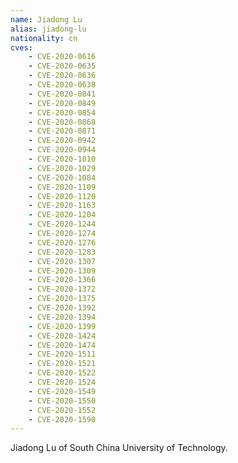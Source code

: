 ```yaml
---
name: Jiadong Lu
alias: jiadong-lu
nationality: cn
cves:
    - CVE-2020-0616
    - CVE-2020-0635
    - CVE-2020-0636
    - CVE-2020-0638
    - CVE-2020-0841
    - CVE-2020-0849
    - CVE-2020-0854
    - CVE-2020-0868
    - CVE-2020-0871
    - CVE-2020-0942
    - CVE-2020-0944
    - CVE-2020-1010
    - CVE-2020-1029
    - CVE-2020-1084
    - CVE-2020-1109
    - CVE-2020-1120
    - CVE-2020-1163
    - CVE-2020-1204
    - CVE-2020-1244
    - CVE-2020-1274
    - CVE-2020-1276
    - CVE-2020-1283
    - CVE-2020-1307
    - CVE-2020-1309
    - CVE-2020-1366
    - CVE-2020-1372
    - CVE-2020-1375
    - CVE-2020-1392
    - CVE-2020-1394
    - CVE-2020-1399
    - CVE-2020-1424
    - CVE-2020-1474
    - CVE-2020-1511
    - CVE-2020-1521
    - CVE-2020-1522
    - CVE-2020-1524
    - CVE-2020-1549
    - CVE-2020-1550
    - CVE-2020-1552
    - CVE-2020-1590
---
```

Jiadong Lu of South China University of Technology.
